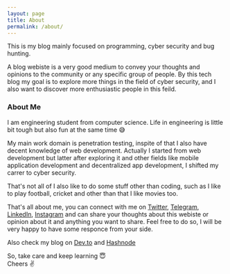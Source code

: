 ```yaml
---
layout: page
title: About
permalink: /about/
---
```


This is my blog mainly focused on programming, cyber security and bug hunting. 

A blog webiste is a very good medium to convey your thoughts and opinions to the community or any specific group of people. By this tech blog my goal is to explore more things in the field of cyber security, and I also want to discover more enthusiastic people in this feild.

### About Me
I am engineering student from computer science. Life in engineering is little bit tough but also fun at the same time 😅

My main work domain is penetration testing, inspite of that I also have decent knowledge of web development. Actually I started from web development but latter after exploring it and other fields like mobile application development and decentralized app development, I shifted my carrer to cyber security.

That's not all of I also like to do some stuff other than coding, such as I like to play football, cricket and other than that I like movies too.

That's all about me, you can connect with me on [Twitter](https://twitter.com/r_mishra10), [Telegram](https://t.me/rahul_mishra10), [LinkedIn](https://www.linkedin.com/in/rahul-mishra-66210b185), [Instagram](https://www.instagram.com/rahul_mishra10/?hl=en) and can share your thoughts about this webiste or opinion about it and anything you want to share. Feel free to do so, I will be very happy to have some responce from your side.

<!-- [My portfolio](https://rahul-mishra.netlify.app/)\ -->
Also check my blog on [Dev.to](https://dev.to/rahulmishra05) and [Hashnode](https://hashnode.com/@programmingport)

So, take care and keep learning 😇\
Cheers  ✌️